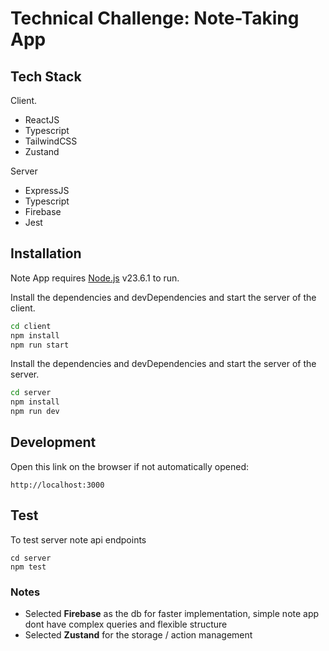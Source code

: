 # Technical Challenge: Note-Taking App

## Tech Stack

Client.

-   ReactJS
-   Typescript
-   TailwindCSS
-   Zustand

Server

-   ExpressJS
-   Typescript
-   Firebase
-   Jest

## Installation

Note App requires [Node.js](https://nodejs.org/) v23.6.1 to run.

Install the dependencies and devDependencies and start the server of the client.

```sh
cd client
npm install
npm run start
```

Install the dependencies and devDependencies and start the server of the server.

```sh
cd server
npm install
npm run dev
```

## Development

Open this link on the browser if not automatically opened:

```
http://localhost:3000
```

## Test

To test server note api endpoints

```
cd server
npm test
```

### Notes

-   Selected **Firebase** as the db for faster implementation, simple note app dont have complex queries and flexible structure
-   Selected **Zustand** for the storage / action management
